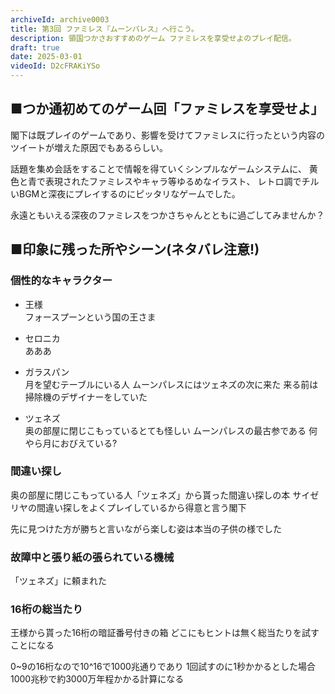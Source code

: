 ```yaml
---
archiveId: archive0003
title: 第3回 ファミレス『ムーンパレス』へ行こう。
description: 領国つかさおすすめのゲーム ファミレスを享受せよのプレイ配信。
draft: true
date: 2025-03-01
videoId: D2cFRAKiYSo
---
```

## ■つか通初めてのゲーム回「ファミレスを享受せよ」
閣下は既プレイのゲームであり、影響を受けてファミレスに行ったという内容のツイートが増えた原因でもあるらしい。

話題を集め会話をすることで情報を得ていくシンプルなゲームシステムに、
黄色と青で表現されたファミレスやキャラ等ゆるめなイラスト、
レトロ調でチルいBGMと深夜にプレイするのにピッタリなゲームでした。

永遠ともいえる深夜のファミレスをつかさちゃんとともに過ごしてみませんか？

## ■印象に残った所やシーン(ネタバレ注意!)
### 個性的なキャラクター
- 王様  
  フォースプーンという国の王さま


- セロニカ  
  あああ


- ガラスパン  
  月を望むテーブルにいる人
  ムーンパレスにはツェネズの次に来た
  来る前は掃除機のデザイナーをしていた


- ツェネズ  
  奥の部屋に閉じこもっているとても怪しい
  ムーンパレスの最古参である
  何やら月におびえている?


### 間違い探し
奥の部屋に閉じこもっている人「ツェネズ」から貰った間違い探しの本
サイゼリヤの間違い探しをよくプレイしているから得意と言う閣下

先に見つけた方が勝ちと言いながら楽しむ姿は本当の子供の様でした


### 故障中と張り紙の張られている機械
「ツェネズ」に頼まれた

### 16桁の総当たり
王様から貰った16桁の暗証番号付きの箱
どこにもヒントは無く総当たりを試すことになる

0~9の16桁なので10^16で1000兆通りであり 1回試すのに1秒かかるとした場合1000兆秒で約3000万年程かかる計算になる